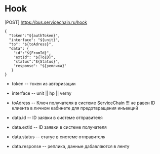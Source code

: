 # Hook

[POST] https://bus.servicechain.ru/hook

```
{
  "token":"${authToken}",
  "interface": "${unit}",
  "to": "${toAdress}",
  "data": {
    "id":"${FromId}", 
    "extId": "${ToID}", 
    "status":"${Status}", 
    "response": "${реплика}"
   }
}
```
- token --  токен из авторизации
- interface -- unit || hp || verny
- toAdress -- Ключ получателя в системе ServiceChain !!! не равен ID клиента в личном кабинете для предотвращения инъекций

- data.id -- ID заявки в системе отправителя
- data.extId -- ID заявки в системе получателя
- data.status -- статус в системе отправителя
- data.response -- реплика, данные дабавляются в ленту

